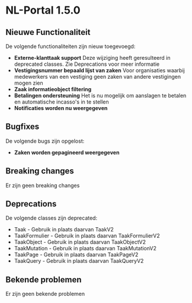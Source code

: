 # NL-Portal 1.5.0

## Nieuwe Functionaliteit

De volgende functionaliteiten zijn nieuw toegevoegd:
* **Externe-klanttaak support** Deze wijziging heeft geresulteerd in deprecated classes.
Zie Deprecations voor meer informatie
* **Vestigingsnummer bepaald lijst van zaken** Voor organisaties waarbij medewerkers van 
een vestiging geen zaken van andere vestigingen mogen zien
* **Zaak informatieobject filtering**
* **Betalingen ondersteuning** Het is nu mogelijk om aanslagen te betalen en automatische
incasso's in te stellen
* **Notificaties worden nu weergegeven**

## Bugfixes

De volgende bugs zijn opgelost:
* **Zaken worden gepagineerd weergegeven**

## Breaking changes

Er zijn geen breaking changes

## Deprecations

De volgende classes zijn deprecated:

* Taak - Gebruik in plaats daarvan TaakV2
* TaakFormulier - Gebruik in plaats daarvan TaakFormulierV2
* TaakObject - Gebruik in plaats daarvan TaakObjectV2
* TaakMutation - Gebruik in plaats daarvan TaakMutationV2
* TaakPage - Gebruik in plaats daarvan TaakPageV2
* TaakQuery - Gebruik in plaats daarvan TaakQueryV2

## Bekende problemen

Er zijn geen bekende problemen
